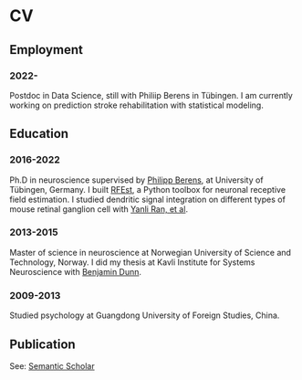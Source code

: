 # CV

## Employment

### 2022-

Postdoc in Data Science, still with Philiip Berens in Tübingen. I am currently working on prediction stroke rehabilitation with statistical modeling.

## Education

### 2016-2022

Ph.D in neuroscience supervised by [Philipp Berens](http://www.eye-tuebingen.de/berens/), at University of Tübingen, Germany. I built [RFEst](https://github.com/berenslab/RFEst), a Python toolbox for neuronal receptive field estimation. I studied dendritic signal integration on different types of mouse retinal ganglion cell with [Yanli Ran, et al](https://www.biorxiv.org/content/10.1101/753335v1.abstract).

### 2013-2015

Master of science in neuroscience at Norwegian University of Science and Technology, Norway. I did my thesis at Kavli Institute for Systems Neuroscience with [Benjamin Dunn](https://www.ntnu.edu/employees/benjamin.dunn). 

### 2009-2013

Studied psychology at Guangdong University of Foreign Studies, China. 

## Publication

See: [Semantic Scholar](https://www.semanticscholar.org/author/47272071)
